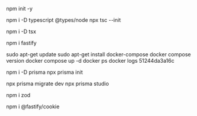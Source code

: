 npm init -y

npm i -D typescript @types/node
npx tsc --init

npm i -D tsx

npm i fastify

sudo apt-get update
sudo apt-get install docker-compose
docker compose version
docker compose up -d
docker ps
docker logs 51244da3a16c

npm i -D prisma
npx prisma init

npx prisma migrate dev
npx prisma studio

npm i zod

npm i @fastify/cookie
